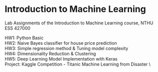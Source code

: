 # Introduction to Machine Learning
Lab Assignments of the Introduction to Machine Learning course, NTHU ESS 427000

HW1: Python Basic \
HW2: Naive Bayes classifier for house price prediction \
HW3: Simple regression method & Tuning model complexity \
HW4: Dimensionality Reduction & Clustering \
HW5: Deep Learning Model Implementation with Keras \
Project: Kaggle Competition - Titanic Machine Learning from Disaster \
